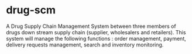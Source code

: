 # drug-scm
A Drug Supply Chain Management System between three members of drugs down stream supply chain (supplier, wholesalers and retailers). This system will manage the following functions : order management, payment, delivery requests management, search and inventory monitoring. 
